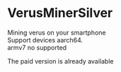 # VerusMinerSilver
Mining verus on your smartphone  
Support devices aarch64.  
armv7 no supported  

The paid version is already available
